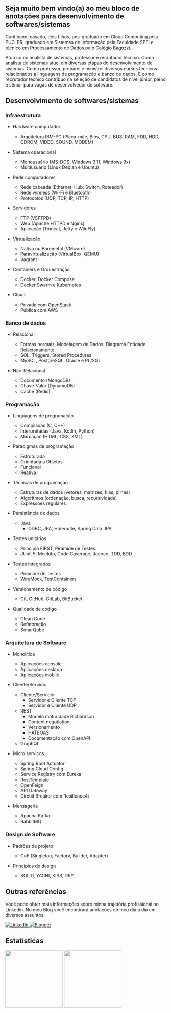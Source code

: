<h2>Seja muito bem vindo(a) ao meu bloco de anotações para desenvolvimento de softwares/sistemas</h2>

<p>
Curitibano, casado, dois filhos, pós-graduado em Cloud Computing pela PUC-PR, graduado em Sistemas de Informação pela Faculdade SPEI e técnico em Processamento de Dados pelo Colégio Bagozzi.
</p>
<p>
Atuo como analista de sistemas, professor e recrutador técnico. Como analista de sistemas atuei em diversas etapas do desenvolvimento de sistemas. Como professor, preparei e ministrei diversos cursos técnicos relacionados a linguagens de programação e banco de dados. E como recrutador técnico contribuo na seleção de candidatos de nível júnior, pleno e sênior para vagas de desenvolvedor de software.
</p>

<h2>Desenvolvimento de softwares/sistemas</h2>

<h3>Infraestrutura</h3>

- Hardware computador
  - Arquitetura IBM-PC (Placa-mãe, Bios, CPU, BUS, RAM, FDD, HDD, CDROM, VIDEO, SOUND, MODEM)
    
- Sistema operacional
  - Monousuário (MS-DOS, Windows 3.11, Windows 9x)
  - Multiusuário (Linux Debian e Ubuntu)

- Rede computadores
  - Rede cabeada (Ethernet, Hub, Switch, Roteador)
  - Rede wireless (Wi-Fi e Bluetooth)
  - Protocolos (UDP, TCP, IP, HTTP)

- Servidores
  - FTP (VSFTPD)
  - Web (Apache HTTPD e Nginx)
  - Aplicação (Tomcat, Jetty e WildFly)

- Virtualização
  - Nativa ou Baremetal (VMware)
  - Paravirtualização (VirtualBox, QEMU)
  - Vagrant

- Containers e Orquestração
  - Docker, Docker Compose
  - Docker Swarm e Kubernetes

- Cloud
  - Privada com OpenStack
  - Pública com AWS

<h3>Banco de dados</h3>

- Relacional
  - Formas normais, Modelagem de Dados, Diagrama Entidade Relacionamento
  - SQL, Triggers, Stored Procedures
  - MySQL, PostgreSQL, Oracle e PL/SQL

- Não-Relacional
  - Documento (MongoDB)
  - Chave-Valor (DynamoDB)
  - Cache (Redis)

<h3>Programação</h3>

- Linguagens de programação
  - Compiladas (C, C++)
  - Interpretadas (Java, Kotlin, Python)
  - Marcação (HTML, CSS, XML)

- Paradigmas de programação
  - Estruturada
  - Orientada a Objetos
  - Funcional
  - Reativa

- Técnicas de programação
  - Estruturas de dados (vetores, matrizes, filas, pilhas) 
  - Algoritmos (ordenação, busca, recursividade)
  - Expressões regulares

- Persistência de dados
  - Java
    - ODBC, JPA, Hibernate, Spring Data JPA

- Testes unitários
  - Princípio FIRST, Pirâmide de Testes
  - JUnit 5, Mockito, Code Coverage, Jacoco, TDD, BDD

- Testes integrados
  - Pirâmide de Testes
  - WireMock, TestContainers

- Versionamento de código
  - Git, GitHub, GitLab, BitBucket

- Qualidade de código
  - Clean Code
  - Refatoração
  - SonarQube

<h3>Arquitetura de Software</h3>

- Monolítica
  - Aplicações console
  - Aplicações desktop
  - Aplicações mobile

- Cliente/Servidor
  - Cliente/Servidor
    - Servidor e Cliente TCP
    - Servidor e Cliente UDP
  - REST
    - Modelo maturidade Richardson
    - Content negotiation
    - Versionamento
    - HATEOAS
    - Documentação com OpenAPI
  - GraphQL

- Micro serviços
  - Spring Boot Actuator
  - Spring Cloud Config
  - Service Registry com Eureka
  - RestTemplate
  - OpenFeign
  - API Gateway
  - Circuit Breaker com Resilience4j

- Mensageria
  - Apacha Kafka
  - RabbitMQ

<h3>Design de Software</h3>

- Padrões de projeto
  - GoF (Singleton, Factory, Builder, Adapter)

- Princípios de design
  - SOLID, YAGNI, KISS, DRY

 
<h2>Outras referências</h2>
<p>
Você pode obter mais informações sobre minha trajetória profissional no Linkedin. No meu Blog você encontrará anotações do meu dia a dia em diversos assuntos.
</p>
<p>
  <a href="https://www.linkedin.com/in/erosvitor/" target="_blank">
    <img alt="LinkedIn" src="https://img.shields.io/badge/linkedin-%230077B5.svg?&style=for-the-badge&logo=linkedin&logoColor=white" />
  </a>
  <a href="https://erosvitor.blogspot.com/" target="_blank">
    <img alt="Blogger" src="https://img.shields.io/badge/blogger-%23FF5722.svg?&style=for-the-badge&logo=blogger&logoColor=white" />
  </a>  
</p>

<h2>Estatísticas</h2>
<div align="left">
<img height="180em" src="https://github-readme-stats.vercel.app/api/top-langs/?username=erosvitor&show_icons=true&hide_border=false&layout=compact&langs_count=8&theme=default"/>
	
<img height="180em" src="https://github-readme-stats.vercel.app/api?username=erosvitor&show_icons=true&hide_border=false&count_private=true&include_all_commits=true&theme=default" />
</div>
